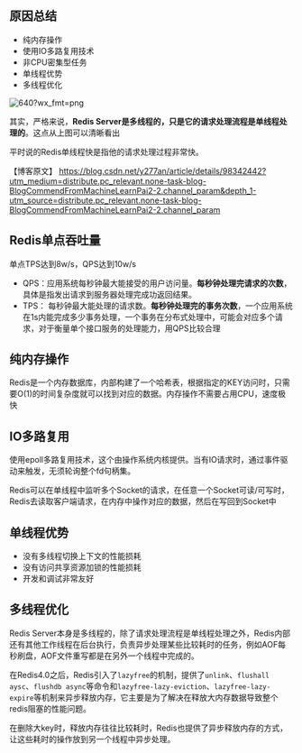 ## 原因总结

- 纯内存操作
- 使用IO多路复用技术
- 非CPU密集型任务
- 单线程优势
- 多线程优化



![640?wx_fmt=png](https://imgconvert.csdnimg.cn/aHR0cHM6Ly9tbWJpei5xcGljLmNuL21tYml6X3BuZy9PcVRBbDNXVEM3RmsyQmxOc3MzcmliRlA4NklWak5yTmc3VkVOODZWNVpsRHppYjlOODlib1BQQTZPSjd4NzFPcGljU1hlTXZPbHEyMGFzUXZWaWFOQTU1UHcvNjQwP3d4X2ZtdD1wbmc)



其实，严格来说，**Redis Server是多线程的，只是它的请求处理流程是单线程处理的**。这点从上图可以清晰看出

平时说的Redis单线程快是指他的请求处理过程非常快。

【博客原文】 https://blog.csdn.net/y277an/article/details/98342442?utm_medium=distribute.pc_relevant.none-task-blog-BlogCommendFromMachineLearnPai2-2.channel_param&depth_1-utm_source=distribute.pc_relevant.none-task-blog-BlogCommendFromMachineLearnPai2-2.channel_param

## Redis单点吞吐量

单点TPS达到8w/s，QPS达到10w/s

- QPS：应用系统每秒钟最大能接受的用户访问量。**每秒钟处理完请求的次数**， 具体是指发出请求到服务器处理完成功返回结果。
- TPS： 每秒钟最大能处理的请求数。**每秒钟处理完的事务次数**，一个应用系统在1s内能完成多少事务处理，一个事务在分布式处理中，可能会对应多个请求，对于衡量单个接口服务的处理能力，用QPS比较合理

## 纯内存操作

Redis是一个内存数据库，内部构建了一个哈希表，根据指定的KEY访问时，只需要O(1)的时间复杂度就可以找到对应的数据。内存操作不需要占用CPU，速度极快

## IO多路复用

使用epoll多路复用技术，这个由操作系统内核提供。当有IO请求时，通过事件驱动来触发，无须轮询整个fd句柄集。

Redis可以在单线程中监听多个Socket的请求，在任意一个Socket可读/可写时，Redis去读取客户端请求，在内存中操作对应的数据，然后在写回到Socket中

## 单线程优势

- 没有多线程切换上下文的性能损耗
- 没有访问共享资源加锁的性能损耗
- 开发和调试非常友好



## 多线程优化

Redis Server本身是多线程的，除了请求处理流程是单线程处理之外，Redis内部还有其他工作线程在后台执行，负责异步处理某些比较耗时的任务，例如AOF每秒刷盘，AOF文件重写都是在另外一个线程中完成的。

在Redis4.0之后，Redis引入了`lazyfree`的机制，提供了`unlink`、`flushall aysc`、`flushdb async`等命令和`lazyfree-lazy-eviction`、`lazyfree-lazy-expire`等机制来异步释放内存，它主要是为了解决在释放大内存数据导致整个redis阻塞的性能问题。

在删除大key时，释放内存往往比较耗时，Redis也提供了异步释放内存的方式，让这些耗时的操作放到另一个线程中异步处理。